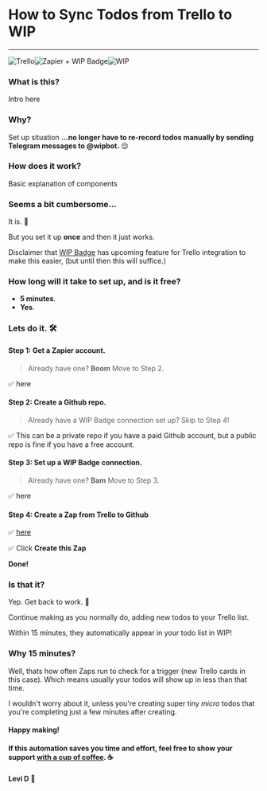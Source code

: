 # How to Sync Todos from Trello to WIP
---

![Trello](https://notes.ciscospark.com/images/trello-logo.png)![Zapier + WIP Badge](https://emojipedia-us.s3.amazonaws.com/thumbs/120/apple/129/high-voltage-sign_26a1.png)![WIP](https://emojipedia-us.s3.amazonaws.com/thumbs/120/apple/129/construction-sign_1f6a7.png)


### What is this?
Intro here

### Why?
Set up situation
**...no longer have to re-record todos manually by sending Telegram messages to @wipbot.** 😌

### How does it work?
Basic explanation of components

### Seems a bit cumbersome...
It is. 🤷

But you set it up **once** and then it just works.

Disclaimer that [WIP Badge](https://wipbadge.com/) has upcoming feature for Trello integration to make this easier, (but until then this will suffice.)

### How long will it take to set up, and is it free?
* **5 minutes**.
* **Yes**.

### Lets do it. 🛠️

#### Step 1: Get a Zapier account.
> Already have one? **Boom** Move to Step 2.

✅ here

#### Step 2: Create a Github repo.
> Already have a WIP Badge connection set up? Skip to Step 4!

✅ This can be a private repo if you have a paid Github account, but a public repo is fine if you have a free account.

#### Step 3: Set up a WIP Badge connection.
> Already have one? **Bam** Move to Step 3.

✅ here

#### Step 4: Create a Zap from Trello to Github

✅ [here](https://zapier.com/app/editor/template/563)

✅ Click **Create this Zap**

**Done!**

### Is that it?
Yep. Get back to work. 🚧

Continue making as you normally do, adding new todos to your Trello list.

Within 15 minutes, they automatically appear in your todo list in WIP! 

### Why 15 minutes?
Well, thats how often Zaps run to check for a trigger (new Trello cards in this case). Which means usually your todos will show up in less than that time.

I wouldn't worry about it, unless you're creating super tiny *micro* todos that you're completing just a few minutes after creating.

#### Happy making!
#### If this automation saves you time and effort, feel free to show your support [with a cup of coffee](https://www.buymeacoffee.com/levidxyz). ☕
#### Levi D 🤙
